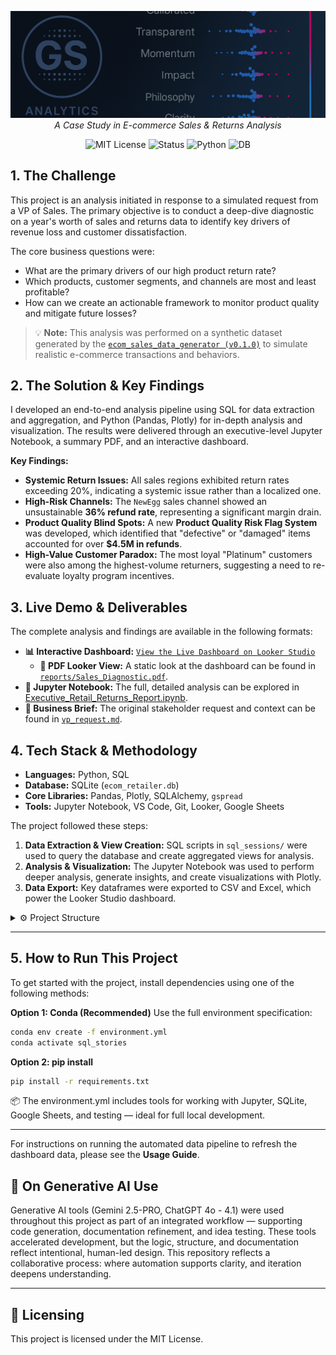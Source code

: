 <p align="center">
  <img src="repo_files/dark_logo_banner.png" width="1000"/>
  <br>
  <em>A Case Study in E-commerce Sales & Returns Analysis</em>
</p>

<p align="center">
  <img alt="MIT License" src="https://img.shields.io/badge/license-MIT-blue">
  <img alt="Status" src="https://img.shields.io/badge/status-complete-brightgreen">
  <img alt="Python" src="https://img.shields.io/badge/python-3.9-blue.svg">
  <img alt="DB" src="https://img.shields.io/badge/database-SQLite-orange.svg">
</p>

## 1. The Challenge

This project is an analysis initiated in response to a simulated request from a VP of Sales. The primary objective is to conduct a deep-dive diagnostic on a year's worth of sales and returns data to identify key drivers of revenue loss and customer dissatisfaction.

The core business questions were:
- What are the primary drivers of our high product return rate?
- Which products, customer segments, and channels are most and least profitable?
- How can we create an actionable framework to monitor product quality and mitigate future losses?

> 💡 **Note:** This analysis was performed on a synthetic dataset generated by the [`ecom_sales_data_generator (v0.1.0)`](https://github.com/G-Schumacher44/ecom_sales_data_generator) to simulate realistic e-commerce transactions and behaviors.

## 2. The Solution & Key Findings

I developed an end-to-end analysis pipeline using SQL for data extraction and aggregation, and Python (Pandas, Plotly) for in-depth analysis and visualization. The results were delivered through an executive-level Jupyter Notebook, a summary PDF, and an interactive dashboard.

**Key Findings:**
- **Systemic Return Issues:** All sales regions exhibited return rates exceeding 20%, indicating a systemic issue rather than a localized one.
- **High-Risk Channels:** The `NewEgg` sales channel showed an unsustainable **36% refund rate**, representing a significant margin drain.
- **Product Quality Blind Spots:** A new **Product Quality Risk Flag System** was developed, which identified that "defective" or "damaged" items accounted for over **$4.5M in refunds**.
- **High-Value Customer Paradox:** The most loyal "Platinum" customers were also among the highest-volume returners, suggesting a need to re-evaluate loyalty program incentives.

## 3. Live Demo & Deliverables

The complete analysis and findings are available in the following formats:

*   **📊 Interactive Dashboard:** [`View the Live Dashboard on Looker Studio`](https://lookerstudio.google.com/reporting/e5f1454c-c8e4-481f-9ac8-375a3bdd289c)
    *   **📄 PDF Looker View:** A static look at the dashboard can be found in [`reports/Sales_Diagnostic.pdf`](reports/Sales_Diagnostic.pdf).
*  **📓 Jupyter Notebook:** The full, detailed analysis can be explored in [Executive_Retail_Returns_Report.ipynb](https://nbviewer.org/github/G-Schumacher44/VP-Request/blob/main/Executive_Retail_Returns_Report.ipynb).
*   **📝 Business Brief:** The original stakeholder request and context can be found in [`vp_request.md`](vp_request.md).

## 4. Tech Stack & Methodology

*   **Languages:** Python, SQL
*   **Database:** SQLite (`ecom_retailer.db`)
*   **Core Libraries:** Pandas, Plotly, SQLAlchemy, `gspread`
*   **Tools:** Jupyter Notebook, VS Code, Git, Looker, Google Sheets

The project followed these steps:
1.  **Data Extraction & View Creation:** SQL scripts in `sql_sessions/` were used to query the database and create aggregated views for analysis.
2.  **Analysis & Visualization:** The Jupyter Notebook was used to perform deeper analysis, generate insights, and create visualizations with Plotly.
3.  **Data Export:** Key dataframes were exported to CSV and Excel, which power the Looker Studio dashboard.

<details>
<summary>⚙️ Project Structure</summary>

# 📂 Repository Map

```text
.
├── output_data/                     # Exported analysis or pipeline outputs
├── repo_files/                      # Project assets (branding, banners, etc.)
├── reports/                         # Generated reports and summaries
├── scripts/                         # Utility and pipeline scripts
│   ├── check_db.py                  # Validate SQLite database schema
│   ├── csv_to_xlsx.py               # Convert CSV exports to Excel format
│   └── g_drive_uploader.py          # Upload results to Google Drive/Sheets
├── sql_sessions/                    # SQL build + analysis sessions
│   ├── build_all_dashboards.sql     # Master script to create dashboards
│   ├── cleanup_vp_req.sql           # Cleanup queries for VP request workflow
│   ├── eda_cleaning.session.sql     # SQL session: cleaning
│   ├── eda_core_metrics.session.sql # SQL session: core metrics
│   ├── eda_logistics_summary.session.sql # SQL session: logistics summary
│   ├── eda_segementation.session.sql     # SQL session: segmentation analysis
│   ├── export_cleaned_tables.sql    # Export cleaned tables
│   ├── export_views.sql             # Export final views
│   └── run_all.sh                   # Bash script to run all SQL sessions
├── .gitattributes
├── .gitignore
├── ecom_retailer.db                 # Pre-built SQLite database
├── Executive_Retail_Returns_Report.ipynb # Jupyter notebook: executive analysis
├── README.md                        # Main project introduction
├── run_story.sh                     # Master script to run pipeline
├── secrets.yaml                     # Secrets configuration (local use)
├── stories_config.yaml              # Config for story-specific pipelines
├── USAGE.md                         # Usage guide / documentation
└── vp_request.md                    # VP request case notes
```

</details>

___

## 5. How to Run This Project

To get started with the project, install dependencies using one of the following methods:

**Option 1: Conda (Recommended)**
Use the full environment specification:
```bash
conda env create -f environment.yml
conda activate sql_stories
```
**Option 2: pip install**

```bash
pip install -r requirements.txt
```

📦 The environment.yml includes tools for working with Jupyter, SQLite, Google Sheets, and testing — ideal for full local development.
___

For instructions on running the automated data pipeline to refresh the dashboard data, please see the **Usage Guide**.

## 🤝 On Generative AI Use

Generative AI tools (Gemini 2.5-PRO, ChatGPT 4o - 4.1) were used throughout this project as part of an integrated workflow — supporting code generation, documentation refinement, and idea testing. These tools accelerated development, but the logic, structure, and documentation reflect intentional, human-led design. This repository reflects a collaborative process: where automation supports clarity, and iteration deepens understanding.

---

## 📜 Licensing

This project is licensed under the MIT License.